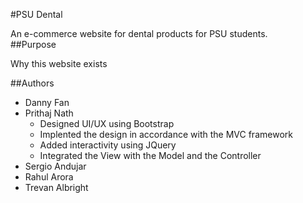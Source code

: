 #PSU Dental

An e-commerce website for dental products for PSU students.                                                 
##Purpose

Why this website exists

##Authors

 * Danny Fan
 * Prithaj Nath
   	 * Designed UI/UX using Bootstrap 
	 * Implented the design in accordance with the MVC framework
	 * Added interactivity using JQuery
	 * Integrated the View with the Model and the Controller
 * Sergio Andujar
 * Rahul Arora
 * Trevan Albright
                                                                                                                                                                                                                                                                                                                                                                                                                                                        
